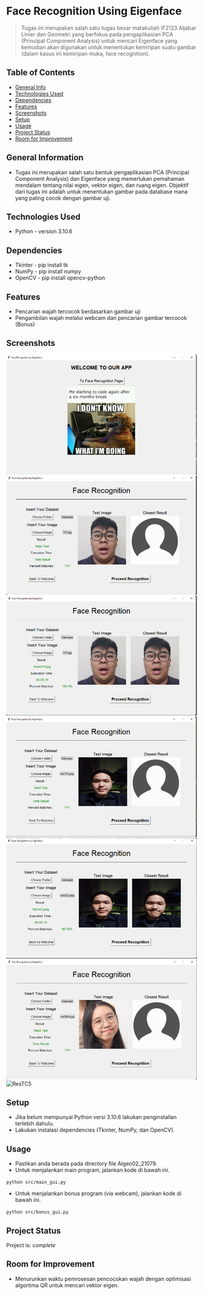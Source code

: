 # Face Recognition Using Eigenface
>Tugas ini merupakan salah satu tugas besar matakuliah IF2123 Aljabar Linier dan Geometri yang berfokus pada pengaplikasian PCA (Principal Component Analysis) untuk mencari Eigenface yang kemudian akan digunakan untuk menentukan kemiripan suatu gambar (dalam kasus ini kemiripan muka, face recognition).

## Table of Contents
* [General Info](#general-information)
* [Technologies Used](#technologies-used)
* [Dependencies](#dependencies)
* [Features](#features)
* [Screenshots](#screenshots)
* [Setup](#setup)
* [Usage](#usage)
* [Project Status](#project-status)
* [Room for Improvement](#room-for-improvement)


## General Information
- Tugas ini merupakan salah satu bentuk pengaplikasian PCA (Principal Component Analysis) dan Eigenface yang memerlukan pemahaman mendalam tentang nilai eigen, vektor eigen, dan ruang eigen. Objektif dari tugas ini adalah untuk menentukan gambar pada database mana yang paling cocok dengan gambar uji.


## Technologies Used
- Python - version 3.10.6


## Dependencies
- Tkinter - pip install tk
- NumPy   - pip install numpy
- OpenCV  - pip install opencv-python


## Features
- Pencarian wajah tercocok berdasarkan gambar uji
- Pengambilan wajah melalui webcam dan pencarian gambar tercocok (Bonus)


## Screenshots
![Landing Page](./doc/assets/ReadMe1.png)
![TC1](./doc/assets/TC1.png)
![ResTC1](./doc/assets/ResTC1.png)
![TC3](./doc/assets/TC3.png)
![ResTC3](./doc/assets/ResTC3.png)
![TC5](./doc/assets/TC5.png)
![ResTC5](./doc/assets/ResTC5a.png)

## Setup
- Jika belum mempunyai Python versi 3.10.6 lakukan penginstallan terlebih dahulu.
- Lakukan instalasi dependencies (Tkinter, NumPy, dan OpenCV).


## Usage
- Pastikan anda berada pada directory file Algeo02_21079. 
- Untuk menjalankan main program, jalankan kode di bawah ini.

`python src/main_gui.py`

- Untuk menjalankan bonus program (via webcam), jalankan kode di bawah ini.

`python src/bonus_gui.py`


## Project Status
Project is: _complete_


## Room for Improvement
- Menurunkan waktu pemrosesan pencocokan wajah dengan optimisasi algoritma QR untuk mencari vektor eigen.
